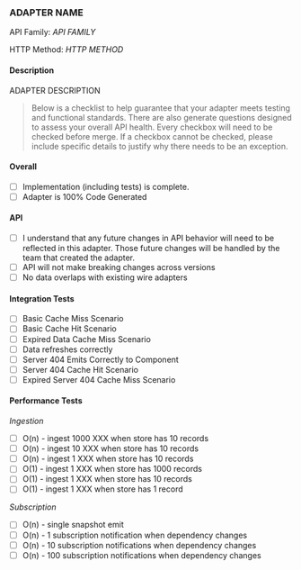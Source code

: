 ### ADAPTER NAME

API Family: _API FAMILY_

HTTP Method: _HTTP METHOD_

#### Description

ADAPTER DESCRIPTION

> Below is a checklist to help guarantee that your adapter meets testing and functional standards. There are also generate questions designed to assess your overall API health. Every checkbox will need to be checked before merge. If a checkbox cannot be checked, please include specific details to justify why there needs to be an exception.

#### Overall

- [ ] Implementation (including tests) is complete.
- [ ] Adapter is 100% Code Generated

#### API

- [ ] I understand that any future changes in API behavior will need to be reflected in this adapter. Those future changes will be handled by the team that created the adapter.
- [ ] API will not make breaking changes across versions
- [ ] No data overlaps with existing wire adapters

#### Integration Tests

- [ ] Basic Cache Miss Scenario
- [ ] Basic Cache Hit Scenario
- [ ] Expired Data Cache Miss Scenario
- [ ] Data refreshes correctly
- [ ] Server 404 Emits Correctly to Component
- [ ] Server 404 Cache Hit Scenario
- [ ] Expired Server 404 Cache Miss Scenario

#### Performance Tests

_Ingestion_

- [ ] O(n) - ingest 1000 XXX when store has 10 records
- [ ] O(n) - ingest 10 XXX when store has 10 records
- [ ] O(n) - ingest 1 XXX when store has 10 records
- [ ] O(1) - ingest 1 XXX when store has 1000 records
- [ ] O(1) - ingest 1 XXX when store has 10 records
- [ ] O(1) - ingest 1 XXX when store has 1 record

_Subscription_

- [ ] O(n) - single snapshot emit
- [ ] O(n) - 1 subscription notification when dependency changes
- [ ] O(n) - 10 subscription notifications when dependency changes
- [ ] O(n) - 100 subscription notifications when dependency changes

